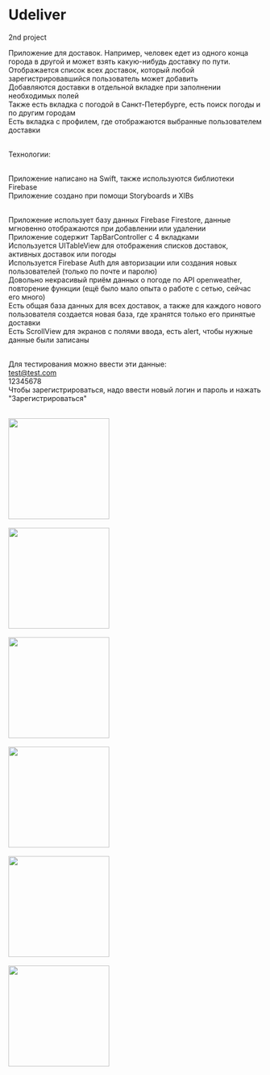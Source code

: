 # Udeliver
2nd project</br>

Приложение для доставок. Например, человек едет из одного конца города в другой и может взять какую-нибудь доставку по пути.</br>
Отображается список всех доставок, который любой зарегистрировавшийся пользователь может добавить</br>
Добавляются доставки в отдельной вкладке при заполнении необходимых полей</br>
Также есть вкладка с погодой в Санкт-Петербурге, есть поиск погоды и по другим городам</br>
Есть вкладка с профилем, где отображаются выбранные пользователем доставки</br></br>

Технологии:</br></br>

Приложение написано на Swift, также используются библиотеки Firebase</br>
Приложение создано при помощи Storyboards и XIBs</br></br>

Приложение использует базу данных Firebase Firestore, данные мгновенно отображаются при добавлении или удалении</br>
Приложение содержит TapBarController с 4 вкладками</br>
Используется UITableView для отображения списков доставок, активных доставок или погоды</br>
Используется Firebase Auth для авторизации или создания новых пользователей (только по почте и паролю)</br>
Довольно некрасивый приём данных о погоде по API openweather, повторение функции (ещё было мало опыта о работе с сетью, сейчас его много)</br>
Есть общая база данных для всех доставок, а также для каждого нового пользователя создается новая база, где хранятся только его принятые доставки</br>
Есть ScrollView для экранов с полями ввода, есть alert, чтобы нужные данные были записаны</br></br>



Для тестирования можно ввести эти данные:</br>
  test@test.com</br>
  12345678</br>
Чтобы зарегистрироваться, надо ввести новый логин и пароль и нажать "Зарегистрироваться"</br></br>

<img src="https://user-images.githubusercontent.com/90684635/141743997-416a0654-c3d5-43cb-afcf-900e41d4959a.PNG" width="200" /></br></br>
<img src="https://user-images.githubusercontent.com/90684635/141744009-7704e138-e1fd-43ba-8fa8-3f8ec035e5ba.PNG" width="200" /></br></br>
<img src="https://user-images.githubusercontent.com/90684635/141744019-e16204c7-1b9b-4f16-80a2-0d2280a6ae27.PNG" width="200" /></br></br>
<img src="https://user-images.githubusercontent.com/90684635/141744027-20c1267e-0366-41fd-ad52-63eb2e5f3a21.PNG" width="200" /></br></br>
<img src="https://user-images.githubusercontent.com/90684635/141744030-a1dc8909-346f-45a8-af3a-a2622108518f.PNG" width="200" /></br></br>
<img src="https://user-images.githubusercontent.com/90684635/141744430-d9e7e990-f721-4f3c-a76e-5a59eb054b3b.PNG" width="200" /></br></br>


